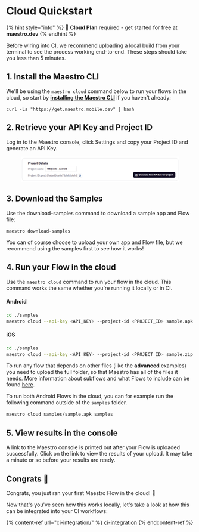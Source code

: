 # Cloud Quickstart

{% hint style="info" %}
🚀 **Cloud Plan** required - get started for free at **maestro.dev**
{% endhint %}

Before wiring into CI, we recommend uploading a local build from your terminal to see the process working end-to-end. These steps should take you less than 5 minutes.

## 1. Install the Maestro CLI

We'll be using the `maestro cloud` command below to run your flows in the cloud, so start by [**installing the Maestro CLI**](../getting-started/installing-maestro/) if you haven't already:

```
curl -Ls "https://get.maestro.mobile.dev" | bash
```

## 2. Retrieve your API Key and Project ID

Log in to the Maestro console, click Settings and copy your Project ID and generate an API Key.

<figure><img src="../.gitbook/assets/image (9).png" alt=""><figcaption></figcaption></figure>

## 3. Download the Samples

Use the download-samples command to download a sample app and Flow file:

```
maestro download-samples
```

You can of course choose to upload your own app and Flow file, but we recommend using the samples first to see how it works!

## 4. Run your Flow in the cloud

Use the `maestro cloud` command to run your flow in the cloud. This command works the same whether you're running it locally or in CI.

#### Android

```bash
cd ./samples
maestro cloud --api-key <API_KEY> --project-id <PROJECT_ID> sample.apk android-flow.yaml
```

#### iOS

```bash
cd ./samples
maestro cloud --api-key <API_KEY> --project-id <PROJECT_ID> sample.zip ios-flow.yaml
```

To run any flow that depends on other files (like the **advanced** examples) you need to upload the full folder, so that Maestro has all of the files it needs. More information about subflows and what Flows to include can be found [here](../cli/test-suites-and-reports.md#controlling-what-tests-to-include).

To run both Android Flows in the cloud, you can for example run the following command outside of the `samples` folder.

```bash
maestro cloud samples/sample.apk samples
```

## 5. View results in the console

A link to the Maestro console is printed out after your Flow is uploaded successfully. Click on the link to view the results of your upload. It may take a minute or so before your results are ready.

## Congrats 🎉

Congrats, you just ran your first Maestro Flow in the cloud! 🙌

Now that's you've seen how this works locally, let's take a look at how this can be integrated into your CI workflows:

{% content-ref url="ci-integration/" %}
[ci-integration](ci-integration/)
{% endcontent-ref %}
